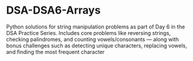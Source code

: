 # DSA-DSA6-Arrays
Python solutions for string manipulation problems as part of Day 6 in the DSA Practice Series. Includes core problems like reversing strings, checking palindromes, and counting vowels/consonants — along with bonus challenges such as detecting unique characters, replacing vowels, and finding the most frequent character
